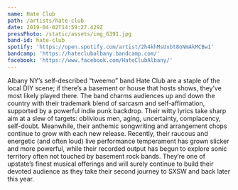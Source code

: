 ```yaml
---
name: Hate Club
path: /artists/hate-club
date: 2019-04-02T14:59:27.429Z
pressPhoto: /static/assets/img_6391.jpg
band-id: hate-club
spotify: 'https://open.spotify.com/artist/2h4khMsUxbt8oNmAkMCBw1'
bandcamp: 'https://hateclubalbany.bandcamp.com/'
facebook: 'https://www.facebook.com/HateClubAlbany/'
---
```



Albany NY’s self-described “tweemo” band Hate Club are a staple of the local DIY scene; if there’s a basement or house that hosts shows, they’ve most likely played there. The band charms audiences up and down the country with their trademark blend of sarcasm and self-affirmation, supported by a powerful indie punk backdrop. Their witty lyrics take sharp aim at a slew of targets: oblivious men, aging, uncertainty, complacency, self-doubt. Meanwhile, their anthemic songwriting and arrangement chops continue to grow with each new release. Recently, their raucous and energetic (and often loud) live performance temperament has grown slicker and more powerful, while their recorded output has begun to explore sonic territory often not touched by basement rock bands. They’re one of upstate’s finest musical offerings and will surely continue to build their devoted audience as they take their second journey to SXSW and back later this year.
